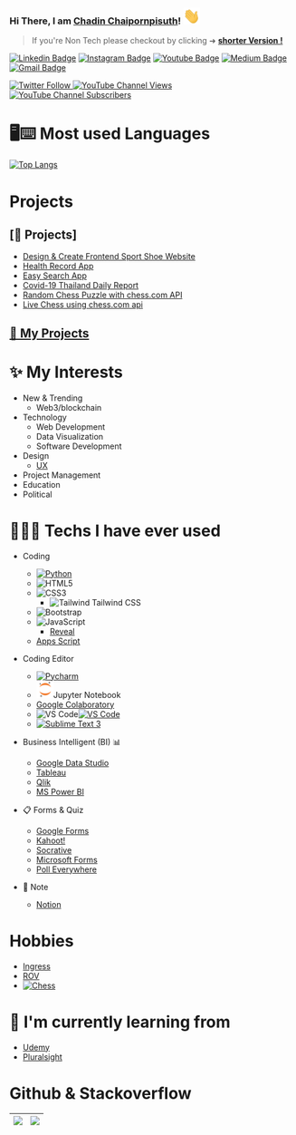 ### Hi There, I am <a  href="https://chadinchaipornpisuth.web.app/">Chadin Chaipornpisuth</a>! <img  src="https://raw.githubusercontent.com/ABSphreak/ABSphreak/master/gifs/Hi.gif" width="30px">

> If you're Non Tech please checkout by clicking ➜ [**shorter Version !**](https://www.showwcase.com/pinghuskar)

[![Linkedin Badge](https://img.shields.io/badge/-ChadinChaipornpisuth-blue?style=flat-square&logo=Linkedin&logoColor=white&link=https://www.linkedin.com/in/chadin-chaipornpisuth-108529112/)](https://www.linkedin.com/in/chadin-chaipornpisuth-108529112/)
[![Instagram Badge](https://img.shields.io/badge/-PingHuskar-purple?style=flat-square&logo=instagram&logoColor=white&link=https://www.instagram.com/PingHuskar/)](https://www.instagram.com/PingHuskar)
[![Youtube Badge](https://img.shields.io/badge/-ChadinChaipornpisuth-darkred?style=flat-square&logo=youtube&logoColor=white&link=https://www.youtube.com/c/koolkanna)](https://www.youtube.com/channel/UCSd7AnX8-nRJj750iRmclLQ)
[![Medium Badge](https://img.shields.io/badge/-@ping47024-black?style=flat-square&labelColor=000000&logo=Medium&link=https://medium.com/@ping47024/)](https://medium.com/@ping47024)
[![Gmail Badge](https://img.shields.io/badge/-ping47024@gmail.com-c14438?style=flat-square&logo=Gmail&logoColor=white&link=mailto:ping47024@gmail.com)](mailto:ping47024@gmail.com)

<a href="https://twitter.com/pinghuskar"><img alt="Twitter Follow" src="https://img.shields.io/twitter/follow/pinghuskar?label=Twitter Followers&style=for-the-badge&logo=twitter&color=1DA1F2"> </a>
<a href="https://www.youtube.com/channel/UCSd7AnX8-nRJj750iRmclLQ">
  <img alt="YouTube Channel Views" src="https://img.shields.io/youtube/channel/views/UCSd7AnX8-nRJj750iRmclLQ?style=for-the-badge&logo=youtube&label=YOUTUBE VIEWS">
  <img alt="YouTube Channel Subscribers" src="https://img.shields.io/youtube/channel/subscribers/UCSd7AnX8-nRJj750iRmclLQ?style=for-the-badge&logo=youtube&label=YOUTUBE subscribers">
</a>
# 🖥⌨ Most used Languages 
[![Top Langs](https://github-readme-stats.vercel.app/api/top-langs/?username=pinghuskar&layout=compact&theme=tokyonight)](https://github.com/anuraghazra/github-readme-stats)

# Projects

## [📌 Projects]
<!-- - [Coin Flip Simulation](https://codepen.io/chadin-chaipornpisuth/full/KKQpbad) -->
- [Design & Create Frontend Sport Shoe Website](https://pinghuskar.github.io/Kipchumba/slide/)
- [Health Record App](https://pinghuskar.github.io/health-record-app/)
- [Easy Search App](https://pinghuskar.github.io/easy-search-app/)
- [Covid-19 Thailand Daily Report](https://codepen.io/chadin-chaipornpisuth/full/mdpjVap)
- [Random Chess Puzzle with chess.com API](https://codepen.io/chadin-chaipornpisuth/full/RwxYNEg)
- [Live Chess using chess.com api](https://pinghuskar.github.io/LiveChess/)
<!-- - [Random Technology Quote App](https://splendid-piroshki-c6c01e.netlify.app/) -->
## [👀 My Projects](https://chadinchaipornpisuth.web.app/#/portfolio)

# ✨ My Interests
- New & Trending
  - Web3/blockchain
- Technology
  - Web Development
  - Data Visualization
  - Software Development
- Design
  - [UX](https://www.9experttraining.com/articles/ux-design-ux-design-คืออะไร)
- Project Management
- Education
- Political

# 👩🏻‍💻 Techs I have ever used
- Coding
  - [![Python](https://img.shields.io/badge/-Python-3776AB?style=flat-square&logo=python&logoColor=ffffff)](https://www.python.org/)
  - ![HTML5](https://img.shields.io/badge/-HTML5-E34F26?style=flat-square&logo=html5&logoColor=white)
  - ![CSS3](https://img.shields.io/badge/-CSS3-1572B6?style=flat-square&logo=css3)
    - ![Tailwind](https://tailwindcss.com/favicons/favicon-32x32.png) Tailwind CSS
  - ![Bootstrap](https://img.shields.io/badge/-Bootstrap-563D7C?style=flat-square&logo=bootstrap)
  - ![JavaScript](https://img.shields.io/badge/-JavaScript-black?style=flat-square&logo=javascript)
    - [Reveal](https://revealjs.com/)
  - [Apps Script](https://developers.google.com/apps-script)

- Coding Editor
  - [![Pycharm](https://img.shields.io/badge/IDE-PyCharm-yellow?style=flat-square&logo=JetBrains)](https://www.jetbrains.com/pycharm/)
  - <img title="Jupyter Notebook" alt="Jupyter" width="30px" src="https://raw.githubusercontent.com/github/explore/master/topics/jupyter-notebook/jupyter-notebook.png">Jupyter Notebook
  - [Google Colaboratory](https://colab.research.google.com/notebooks/intro.ipynb#recent=true)
  - <img title="VS Code" alt="VS Code" width="30px" src="https://img.icons8.com/fluent/48/000000/visual-studio-code-2019.png">[![VS Code](https://img.shields.io/badge/IDE-VSCode-%23007ACC?style=flat-square&logo=Visual-studio-code)](https://code.visualstudio.com/)
  - [![Sublime Text 3](https://www.sublimetext.com/favicon.ico)](https://www.sublimetext.com)

- Business Intelligent (BI) :bar_chart:
  - [Google Data Studio](http://datastudio.google.com/)
  - [Tableau](https://www.tableau.com/)
  - [Qlik](https://www.qlik.com/us/)
  - [MS Power BI](https://powerbi.microsoft.com/en/)
  
- 📋 Forms & Quiz
  - [Google Forms](http://forms.google.com/)
  - [Kahoot!](https://kahoot.com/)
  - [Socrative](https://www.socrative.com/)
  - [Microsoft Forms](http://forms.microsoft.com/)
  - [Poll Everywhere](https://www.polleverywhere.com/pollev)

- 📝 Note
  - [Notion](https://www.notion.so/)

# Hobbies
- [Ingress](https://ingress.com/)
- [ROV](https://rov.in.th/)
- [![Chess](https://www.chess.com/bundles/web/favicons/favicon-32x32.c2a8280d.png)](https://www.chess.com/member/pinghuskar)
<!-- - []()
- []()
- []() -->

# 📖 I'm currently learning from
- [Udemy](https://www.udemy.com/)
- [Pluralsight](https://app.pluralsight.com/profile/chadin-chaipornpisut)
<!-- - [FutureLearn](https://www.futurelearn.com/profiles/16106318) -->
<!-- - [DataCamp](https://www.datacamp.com/profile/PingHuskar) -->
<!-- - [Coursera](https://www.coursera.org/user/f5ffae4750f1829b1225bb4d728c619c) -->
<!-- - [Packt](https://courses.packtpub.com/) -->

# Github & Stackoverflow
<img src="https://github-readme-stats.vercel.app/api?username=PingHuskar&show_icons=true&theme=radical&include_all_commits=true">|<a href="https://stackoverflow.com/users/story/13237580"><img src="https://github-readme-stackoverflow.vercel.app/?userID=13237580&theme=dark" height="250"></a>
|--|--|
